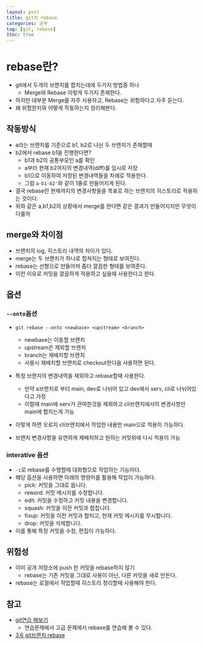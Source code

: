 ```yaml
---
layout: post
title: git의 rebase
categories: 공부
tag: [git, rebase]
1toc: true
---
```


# rebase란?

- git에서 두개의 브랜치를 합치는데에 두가지 방법중 하나
  - Merge와 Rebase 이렇게 두가지 존재한다.
- 하지만 대부분 Merge를 자주 사용하고, Rebase는 위험하다고 자주 듣는다.
- 왜 위험한지와 어떻게 작동하는지 정리해본다.

## 작동방식

- a라는 브랜치를 기준으로 b1, b2로 나뉜 두 브랜치가 존재할때
- b2에서 rebase b1을 진행한다면?
  - b1과 b2의 공통부모인 a를 확인
  - a부터 현재 b2까지의 변경내역(diff)를 임시로 저장
  - b1으로 이동하여 저장된 변경내역들을 차례로 적용한다.
  - 그럼 `a-b1-b2'`와 같이 1줄로 만들어지게 된다.
- 결국 rebase란 현재까지의 변경사항들을 목표로 하는 브랜치의 히스토리로 적용하는 것이다.
- 위와 같은 a,b1,b2의 상황에서 merge를 한다면 같은 결과가 만들어지지만 무엇이 다를까

## merge와 차이점

- 브랜치의 log, 히스토리 내역의 차이가 있다.
- merge는 두 브랜치가 하나로 합쳐지는 형태로 보여진다.
- rebase는 선형으로 만들어져 좀더 깔끔한 형태를 보여준다.
- 이런 이유로 커밋을 깔끔하게 적용하고 싶을때 사용한다고 한다.

## 옵션

### `--onto`옵션

- `git rebase --onto <newbase> <upstream> <branch>`

  - newbase는 이동할 브랜치
  - upstream은 제외할 브랜치
  - branch는 재배치할 브랜치
  - 사용시 재배치할 브랜치로 checkout한다음 사용하면 된다.

- 특정 브랜치의 변경내역을 제외하고 rebase할때 사용한다.
  - 만약 a브랜치로 부터 main, dev로 나뉘어 있고 dev에서 serv, cli로 나뉘어있다고 가정
  - 이럴때 main에 serv가 관여한것을 제외하고 cli브랜치에서의 변경사항만 main에 합치는게 가능
- 이렇게 하면 오로지 cli브랜치에서 작업한 내용만 main으로 적용이 가능하다.
- 브랜치 변경사항을 유연하게 재배치하고 원하는 커밋위에 다시 적용이 가능

### interative 옵션

- `-i`로 rebase를 수행할때 대화형으로 작업하는 기능이다.
- 해당 옵션을 사용하면 아래의 명령어를 활용해 작업이 가능하다.
  - pick: 커밋을 그대로 둡니다.
  - reword: 커밋 메시지를 수정합니다.
  - edit: 커밋을 수정하고 커밋 내용을 변경합니다.
  - squash: 커밋을 이전 커밋과 합칩니다.
  - fixup: 커밋을 이전 커밋과 합치고, 현재 커밋 메시지를 무시합니다.
  - drop: 커밋을 삭제합니다.
- 이를 통해 특정 커밋을 수정, 편집이 가능하다.

## 위험성

- 이미 공개 저장소에 push 한 커밋을 rebase하지 않기
  - rebase는 기존 커밋을 그대로 사용이 아닌, 다른 커밋을 새로 만든다.
- rebase는 로컬에서 작업할때 히스토리 정리할때 사용해야 한다.

## 참고

- [git연습 해보기](https://learngitbranching.js.org/?locale=ko)
  - 연습문제에서 고급 문제에서 rebase를 연습해 볼 수 있다.
- [3.6 git브랜치 rebase](https://git-scm.com/book/ko/v2/Git-%EB%B8%8C%EB%9E%9C%EC%B9%98-Rebase-%ED%95%98%EA%B8%B0)
